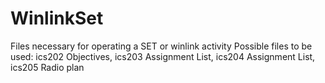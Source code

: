 # WinlinkSet
Files necessary for operating a SET or winlink activity
Possible files to be used: ics202 Objectives, ics203 Assignment List, ics204 Assignment List, ics205 Radio plan
